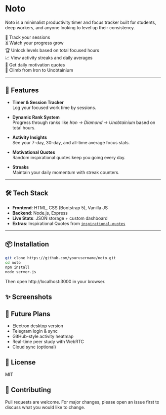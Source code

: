 # Noto

Noto is a minimalist productivity timer and focus tracker built for students, deep workers, and anyone looking to level up their consistency.

🎯 Track your sessions  
⏳ Watch your progress grow  
🏆 Unlock levels based on total focused hours  
📈 View activity streaks and daily averages  
💬 Get daily motivation quotes  
💎 Climb from Iron to Unobtainium

---

## 🚀 Features

- **Timer & Session Tracker**  
  Log your focused work time by sessions.

- **Dynamic Rank System**  
  Progress through ranks like *Iron → Diamond → Unobtainium* based on total hours.

- **Activity Insights**  
  See your 7-day, 30-day, and all-time average focus stats.

- **Motivational Quotes**  
  Random inspirational quotes keep you going every day.

- **Streaks**  
  Maintain your daily momentum with streak counters.

---

## 🛠 Tech Stack

- **Frontend**: HTML, CSS (Bootstrap 5), Vanilla JS  
- **Backend**: Node.js, Express  
- **Live Stats**: JSON storage + custom dashboard  
- **Extras**: Inspirational Quotes from [`inspirational-quotes`](https://www.npmjs.com/package/inspirational-quotes)

---

## 📦 Installation

```bash
git clone https://github.com/yourusername/noto.git
cd noto
npm install
node server.js
```
Then open http://localhost:3000 in your browser.

## ✨ Screenshots
<!-- Optionally add screenshots or SVG of the dashboard -->

## 🧠 Future Plans
- Electron desktop version
- Telegram login & sync
- GitHub-style activity heatmap
- Real-time peer study with WebRTC
- Cloud sync (optional)

## 📄 License
MIT

## 🙌 Contributing
Pull requests are welcome. For major changes, please open an issue first to discuss what you would like to change.
